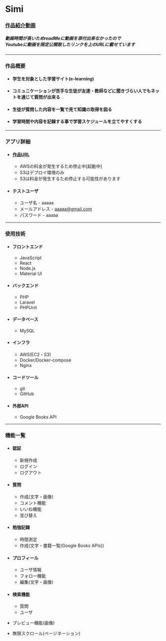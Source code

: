 # **Simi**

### [作品紹介動画](https://www.youtube.com/watch?v=ifSLo4aLnT0)

##### 動画時間が長いためreadMeに動画を添付出来なかったので<br />Youtubeに動画を限定公開致したリンクを上のURLに載せています

---

### 作品概要

- #### 学生を対象とした学習サイト(e-learning)
- #### コミュニケーションが苦手な生徒が友達・教師などに聞きづらい人でもネットを通じて質問が出来る
- #### 生徒が質問した内容を一覧で見て知識の取得を図る
- #### 学習時間や内容を記録する事で学習スケジュールを立てやすくする

---

### アプリ詳細

* #### [作品URL](http://18.179.40.176/) 
    * AWSの料金が発生するため停止中[起動中]
    * S3はデプロイ環境のみ
    * S3は料金が発生するため停止する可能性があります

* #### テストユーザ
    * ユーザ名 - aaaaa
    * メールアドレス - aaaaa@gmail.com
    * パスワード -  aaaaa
    

---

### 使用技術

* #### フロントエンド
    * JavaScript
    * React
    * Node.js
    * Material UI

* #### バックエンド
    * PHP
    * Laravel
    * PHPUnit

* #### データベース
    * MySQL

* #### インフラ
    * AWS(EC2・S3)
    * Docker/Docker-compose
    * Nginx

* #### コードツール
    * git
    * GitHub

* #### 外部API
    * Google Books API

--- 

### 機能一覧 

* #### 認証
    * 新規作成
    * ログイン
    * ログアウト

* #### 質問
    * 作成(文字・画像)
    * コメント機能
    * いいね機能
    * 並び替え

* #### 勉強記録
    * 時間測定
    * 作成(文字・書籍一覧(Google Books APIs))

* #### プロフィール
    * ユーザ情報
    * フォロー機能 
    * 編集(文字・画像)

* #### 検索機能
    * 質問
    * ユーザ

* プレビュー機能(画像)
* 無限スクロール(ページネーション)

